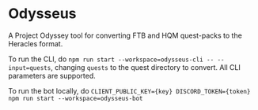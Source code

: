 # Odysseus
A Project Odyssey tool for converting FTB and HQM quest-packs to the Heracles format.

To run the CLI, do `npm run start --workspace=odysseus-cli -- --input=quests`, changing `quests` to the quest directory to convert. All CLI parameters are supported.

To run the bot locally, do `CLIENT_PUBLIC_KEY={key} DISCORD_TOKEN={token} npm run start --workspace=odysseus-bot`
